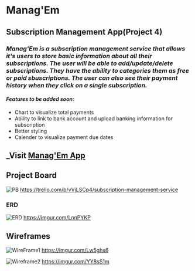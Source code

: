 # Manag'Em
## Subscription Management App(Project 4)

### _Manag'Em is a subscription management service that allows it's users to store basic information about all their subscriptions. The user will be able to add/update/delete subscriptions. They have the ability to categories them as free or paid sbuscriptions. The user can also see their payment history when they click on a single subscription._

#### _Features to be added soon:_
* Chart to visualize total payments
* Ability to link to bank account and upload banking information for subscription
* Better styling
* Calender to visualize payment due dates

## _Visit [Manag'Em App](https://managem.herokuapp.com/)

## Project Board
![PB](https://trello.com/b/vVjLSCp4/subscription-management-service)
https://trello.com/b/vVjLSCp4/subscription-management-service

### ERD
![ERD](https://imgur.com/LnnPYKP)
https://imgur.com/LnnPYKP

## Wireframes
![WireFrame1](https://imgur.com/Lw5ghs6)
https://imgur.com/Lw5ghs6

![Wireframe2](https://imgur.com/YY8sS1m)
https://imgur.com/YY8sS1m
